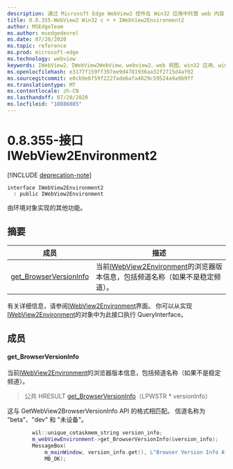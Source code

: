 ```yaml
---
description: 通过 Microsoft Edge WebView2 控件在 Win32 应用中托管 web 内容
title: 0.8.355-WebView2 Win32 c + + IWebView2Environment2
author: MSEdgeTeam
ms.author: msedgedevrel
ms.date: 07/20/2020
ms.topic: reference
ms.prod: microsoft-edge
ms.technology: webview
keywords: IWebView2、IWebView2WebView、webview2、web 视图、win32 应用、win32、edge
ms.openlocfilehash: e3177f159ff397ee9d4781936aa32f2715d4af02
ms.sourcegitcommit: e0cb9e6f59f222fade6afa4829c59524a9a9b9ff
ms.translationtype: MT
ms.contentlocale: zh-CN
ms.lasthandoff: 07/20/2020
ms.locfileid: "10886085"
---
```

# 0.8.355-接口 IWebView2Environment2 

[!INCLUDE [deprecation-note](../../includes/deprecation-note.md)]

```
interface IWebView2Environment2
  : public IWebView2Environment
```

由环境对象实现的其他功能。

## 摘要

 成员                        | 描述
--------------------------------|---------------------------------------------
[get_BrowserVersionInfo](#get_browserversioninfo) | 当前[IWebView2Environment](IWebView2Environment.md)的浏览器版本信息，包括频道名称（如果不是稳定频道）。

有关详细信息，请参阅[IWebView2Environment](IWebView2Environment.md)界面。 你可以从实现[IWebView2Environment](IWebView2Environment.md)的对象中为此接口执行 QueryInterface。

## 成员

#### get_BrowserVersionInfo 

当前[IWebView2Environment](IWebView2Environment.md)的浏览器版本信息，包括频道名称（如果不是稳定频道）。

> 公共 HRESULT [get_BrowserVersionInfo](#get_browserversioninfo)（LPWSTR * versionInfo）

这与 GetWebView2BrowserVersionInfo API 的格式相匹配。 信道名称为 "beta"、"dev" 和 "未设备"。

```cpp
        wil::unique_cotaskmem_string version_info;
        m_webViewEnvironment->get_BrowserVersionInfo(&version_info);
        MessageBox(
            m_mainWindow, version_info.get(), L"Browser Version Info After WebView Creation",
            MB_OK);
```

